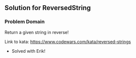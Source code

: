 ## Solution for ReversedString

### Problem Domain
Return a given string in reverse!

Link to kata: https://www.codewars.com/kata/reversed-strings

* Solved with Erik!